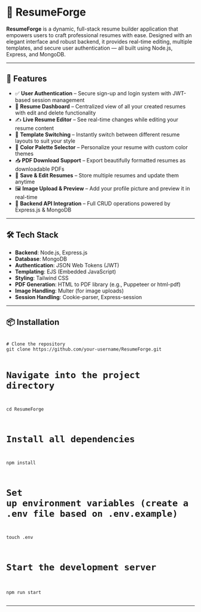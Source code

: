 <h1>📌 ResumeForge</h1>
<p><strong>ResumeForge</strong> is a dynamic, full-stack resume builder application that empowers users to craft professional resumes with ease. Designed with an elegant interface and robust backend, it provides real-time editing, multiple templates, and secure user authentication — all built using Node.js, Express, and MongoDB.</p>

<hr>

<h2>🚀 Features</h2>
<ul>
  <li>✅ <strong>User Authentication</strong> – Secure sign-up and login system with JWT-based session management</li>
  <li>📄 <strong>Resume Dashboard</strong> – Centralized view of all your created resumes with edit and delete functionality</li>
  <li>✍️ <strong>Live Resume Editor</strong> – See real-time changes while editing your resume content</li>
  <li>🎨 <strong>Template Switching</strong> – Instantly switch between different resume layouts to suit your style</li>
  <li>🌈 <strong>Color Palette Selector</strong> – Personalize your resume with custom color themes</li>
  <li>📥 <strong>PDF Download Support</strong> – Export beautifully formatted resumes as downloadable PDFs</li>
  <li>💾 <strong>Save & Edit Resumes</strong> – Store multiple resumes and update them anytime</li>
  <li>🖼️ <strong>Image Upload & Preview</strong> – Add your profile picture and preview it in real-time</li>
  <li>🔗 <strong>Backend API Integration</strong> – Full CRUD operations powered by Express.js & MongoDB</li>
</ul>

<hr>

<h2>🛠️ Tech Stack</h2>
<ul>
  <li><strong>Backend</strong>: Node.js, Express.js</li>
  <li><strong>Database</strong>: MongoDB</li>
  <li><strong>Authentication</strong>: JSON Web Tokens (JWT)</li>
  <li><strong>Templating</strong>: EJS (Embedded JavaScript)</li>
  <li><strong>Styling</strong>: Tailwind CSS</li>
  <li><strong>PDF Generation</strong>: HTML to PDF library (e.g., Puppeteer or html-pdf)</li>
  <li><strong>Image Handling</strong>: Multer (for image uploads)</li>
  <li><strong>Session Handling</strong>: Cookie-parser, Express-session</li>
</ul>

<hr>

<h2>📦 Installation</h2>
<pre>
<code>
# Clone the repository
git clone https://github.com/your-username/ResumeForge.git

# Navigate into the project directory
cd ResumeForge

# Install all dependencies
npm install

# Set up environment variables (create a .env file based on .env.example)
touch .env

# Start the development server
npm run start
</code>
</pre>

<hr>

